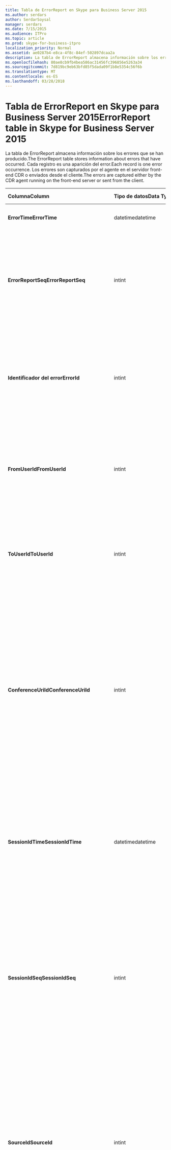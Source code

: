 ```yaml
---
title: Tabla de ErrorReport en Skype para Business Server 2015
ms.author: serdars
author: SerdarSoysal
manager: serdars
ms.date: 7/15/2015
ms.audience: ITPro
ms.topic: article
ms.prod: skype-for-business-itpro
localization_priority: Normal
ms.assetid: ae0287b4-e8ca-4f8c-84ef-502897dcaa2a
description: La tabla de ErrorReport almacena información sobre los errores que se han producido. Cada registro es una aparición del error. Los errores son capturados por el agente en el servidor front-end CDR o enviados desde el cliente.
ms.openlocfilehash: 80ae8cb9fb4bea586ac31456fc396856e5263a34
ms.sourcegitcommit: 7d819bc9eb63bfd85f5dada09f1b8e5354c56f6b
ms.translationtype: MT
ms.contentlocale: es-ES
ms.lasthandoff: 03/28/2018
---
```

# <a name="errorreport-table-in-skype-for-business-server-2015"></a><span data-ttu-id="68065-105">Tabla de ErrorReport en Skype para Business Server 2015</span><span class="sxs-lookup"><span data-stu-id="68065-105">ErrorReport table in Skype for Business Server 2015</span></span>
 
<span data-ttu-id="68065-106">La tabla de ErrorReport almacena información sobre los errores que se han producido.</span><span class="sxs-lookup"><span data-stu-id="68065-106">The ErrorReport table stores information about errors that have occurred.</span></span> <span data-ttu-id="68065-107">Cada registro es una aparición del error.</span><span class="sxs-lookup"><span data-stu-id="68065-107">Each record is one error occurrence.</span></span> <span data-ttu-id="68065-108">Los errores son capturados por el agente en el servidor front-end CDR o enviados desde el cliente.</span><span class="sxs-lookup"><span data-stu-id="68065-108">The errors are captured either by the CDR agent running on the front-end server or sent from the client.</span></span>
  
|<span data-ttu-id="68065-109">**Columna**</span><span class="sxs-lookup"><span data-stu-id="68065-109">**Column**</span></span>|<span data-ttu-id="68065-110">**Tipo de datos**</span><span class="sxs-lookup"><span data-stu-id="68065-110">**Data Type**</span></span>|<span data-ttu-id="68065-111">**Clave o índice**</span><span class="sxs-lookup"><span data-stu-id="68065-111">**Key/Index**</span></span>|<span data-ttu-id="68065-112">**Detalles**</span><span class="sxs-lookup"><span data-stu-id="68065-112">**Details**</span></span>|
|:-----|:-----|:-----|:-----|
|<span data-ttu-id="68065-113">**ErrorTime**</span><span class="sxs-lookup"><span data-stu-id="68065-113">**ErrorTime**</span></span> <br/> |<span data-ttu-id="68065-114">datetime</span><span class="sxs-lookup"><span data-stu-id="68065-114">datetime</span></span>  <br/> |<span data-ttu-id="68065-115">Primary</span><span class="sxs-lookup"><span data-stu-id="68065-115">Primary</span></span>  <br/> |<span data-ttu-id="68065-116">Fecha y hora en que ocurrió el error.</span><span class="sxs-lookup"><span data-stu-id="68065-116">Date and time the error occurred.</span></span>  <br/> |
|<span data-ttu-id="68065-117">**ErrorReportSeq**</span><span class="sxs-lookup"><span data-stu-id="68065-117">**ErrorReportSeq**</span></span> <br/> |<span data-ttu-id="68065-118">int</span><span class="sxs-lookup"><span data-stu-id="68065-118">int</span></span>  <br/> |<span data-ttu-id="68065-119">Primary</span><span class="sxs-lookup"><span data-stu-id="68065-119">Primary</span></span>  <br/> |<span data-ttu-id="68065-120">Número de ID para identificar el informe de errores.</span><span class="sxs-lookup"><span data-stu-id="68065-120">ID number to identify the error report.</span></span> <span data-ttu-id="68065-121">Se utiliza junto con **ErrorTime** para identificar un informe de errores.</span><span class="sxs-lookup"><span data-stu-id="68065-121">Used in conjunction with **ErrorTime** to uniquely identify an error report.</span></span> <br/> |
|<span data-ttu-id="68065-122">**Identificador del error**</span><span class="sxs-lookup"><span data-stu-id="68065-122">**ErrorId**</span></span> <br/> |<span data-ttu-id="68065-123">int</span><span class="sxs-lookup"><span data-stu-id="68065-123">int</span></span>  <br/> |<span data-ttu-id="68065-124">Externa</span><span class="sxs-lookup"><span data-stu-id="68065-124">Foreign</span></span>  <br/> |<span data-ttu-id="68065-125">Identificador exclusivo del tipo de error.</span><span class="sxs-lookup"><span data-stu-id="68065-125">Unique ID of the error type.</span></span> <span data-ttu-id="68065-126">Consulte la [tabla ErrorDef en Skype para Business Server 2015](errordef.md) para obtener más información.</span><span class="sxs-lookup"><span data-stu-id="68065-126">See the [ErrorDef table in Skype for Business Server 2015](errordef.md) for more information.</span></span> <br/> |
|<span data-ttu-id="68065-127">**FromUserId**</span><span class="sxs-lookup"><span data-stu-id="68065-127">**FromUserId**</span></span> <br/> |<span data-ttu-id="68065-128">int</span><span class="sxs-lookup"><span data-stu-id="68065-128">int</span></span>  <br/> |<span data-ttu-id="68065-129">Externa</span><span class="sxs-lookup"><span data-stu-id="68065-129">Foreign</span></span>  <br/> |<span data-ttu-id="68065-130">Usuario que originó la solicitud que provocó el error.</span><span class="sxs-lookup"><span data-stu-id="68065-130">User who originated the request that caused the error.</span></span> <span data-ttu-id="68065-131">Consulte la [tabla de usuarios](users.md) para obtener más información.</span><span class="sxs-lookup"><span data-stu-id="68065-131">See the [Users table](users.md) for more information.</span></span> <br/> |
|<span data-ttu-id="68065-132">**ToUserId**</span><span class="sxs-lookup"><span data-stu-id="68065-132">**ToUserId**</span></span> <br/> |<span data-ttu-id="68065-133">int</span><span class="sxs-lookup"><span data-stu-id="68065-133">int</span></span>  <br/> |<span data-ttu-id="68065-134">Externa</span><span class="sxs-lookup"><span data-stu-id="68065-134">Foreign</span></span>  <br/> |<span data-ttu-id="68065-135">Usuario de destino para la solicitud que provocó el error.</span><span class="sxs-lookup"><span data-stu-id="68065-135">Destination user for the request that caused the error.</span></span> <span data-ttu-id="68065-136">Consulte la [tabla de usuarios](users.md) para obtener más información.</span><span class="sxs-lookup"><span data-stu-id="68065-136">See the [Users table](users.md) for more information.</span></span> <br/> |
|<span data-ttu-id="68065-137">**ConferenceUriId**</span><span class="sxs-lookup"><span data-stu-id="68065-137">**ConferenceUriId**</span></span> <br/> |<span data-ttu-id="68065-138">int</span><span class="sxs-lookup"><span data-stu-id="68065-138">int</span></span>  <br/> |<span data-ttu-id="68065-139">Externa</span><span class="sxs-lookup"><span data-stu-id="68065-139">Foreign</span></span>  <br/> |<span data-ttu-id="68065-140">Conferencia de URI relacionado con el error.</span><span class="sxs-lookup"><span data-stu-id="68065-140">Conference URI related to the error.</span></span> <span data-ttu-id="68065-141">Consulte la [tabla ConferenceUris en Skype para Business Server 2015](conferenceuris.md) para obtener más información.</span><span class="sxs-lookup"><span data-stu-id="68065-141">See the [ConferenceUris table in Skype for Business Server 2015](conferenceuris.md) for more information.</span></span> <span data-ttu-id="68065-142">Normalmente, si ConferenceUriId no es null, a continuación, FromUserId o ToUserId es nulo.</span><span class="sxs-lookup"><span data-stu-id="68065-142">Typically, if ConferenceUriId is not null, then either FromUserId or ToUserId will be null.</span></span> <br/> |
|<span data-ttu-id="68065-143">**SessionIdTime**</span><span class="sxs-lookup"><span data-stu-id="68065-143">**SessionIdTime**</span></span> <br/> |<span data-ttu-id="68065-144">datetime</span><span class="sxs-lookup"><span data-stu-id="68065-144">datetime</span></span>  <br/> |<span data-ttu-id="68065-145">Externa</span><span class="sxs-lookup"><span data-stu-id="68065-145">Foreign</span></span>  <br/> |<span data-ttu-id="68065-146">Se utiliza junto con **SessionIdSeq** para identificar una sesión.</span><span class="sxs-lookup"><span data-stu-id="68065-146">Used in conjunction with **SessionIdSeq** to uniquely identify a session.</span></span> <span data-ttu-id="68065-147">Consulte la [tabla de Skype para Business Server 2015 los cuadros de diálogo](dialogs.md) para obtener más información.</span><span class="sxs-lookup"><span data-stu-id="68065-147">See the [Dialogs table in Skype for Business Server 2015](dialogs.md) for more information.</span></span> <br/> |
|<span data-ttu-id="68065-148">**SessionIdSeq**</span><span class="sxs-lookup"><span data-stu-id="68065-148">**SessionIdSeq**</span></span> <br/> |<span data-ttu-id="68065-149">int</span><span class="sxs-lookup"><span data-stu-id="68065-149">int</span></span>  <br/> |<span data-ttu-id="68065-150">Externa</span><span class="sxs-lookup"><span data-stu-id="68065-150">Foreign</span></span>  <br/> |<span data-ttu-id="68065-151">Número de identificación para identificar la sesión.</span><span class="sxs-lookup"><span data-stu-id="68065-151">ID number to identify the session.</span></span> <span data-ttu-id="68065-152">Se utiliza junto con **SessionIdTime** para identificar una sesión.</span><span class="sxs-lookup"><span data-stu-id="68065-152">Used in conjunction with **SessionIdTime** to uniquely identify a session.</span></span> <span data-ttu-id="68065-153">Consulte la [tabla de Skype para Business Server 2015 los cuadros de diálogo](dialogs.md) para obtener más información.</span><span class="sxs-lookup"><span data-stu-id="68065-153">See the [Dialogs table in Skype for Business Server 2015](dialogs.md) for more information.</span></span> <br/> |
|<span data-ttu-id="68065-154">**SourceId**</span><span class="sxs-lookup"><span data-stu-id="68065-154">**SourceId**</span></span> <br/> |<span data-ttu-id="68065-155">int</span><span class="sxs-lookup"><span data-stu-id="68065-155">int</span></span>  <br/> |<span data-ttu-id="68065-156">Externa</span><span class="sxs-lookup"><span data-stu-id="68065-156">Foreign</span></span>  <br/> |<span data-ttu-id="68065-157">Servidor que ha enviado el informe de errores (si el informe se envía desde un componente de servidor).</span><span class="sxs-lookup"><span data-stu-id="68065-157">Server that sent the error report (if the report is being sent from a server component).</span></span> <span data-ttu-id="68065-158">Consulte la [tabla de servidores](servers.md) para obtener más información.</span><span class="sxs-lookup"><span data-stu-id="68065-158">See the [Servers table](servers.md) for more information.</span></span> <br/> <span data-ttu-id="68065-159">Este campo se introdujo en Microsoft Lync Server 2013.</span><span class="sxs-lookup"><span data-stu-id="68065-159">This field was introduced in Microsoft Lync Server 2013.</span></span>  <br/> |
|<span data-ttu-id="68065-160">**ApplicationId**</span><span class="sxs-lookup"><span data-stu-id="68065-160">**ApplicationId**</span></span> <br/> |<span data-ttu-id="68065-161">int</span><span class="sxs-lookup"><span data-stu-id="68065-161">int</span></span>  <br/> |<span data-ttu-id="68065-162">Externa</span><span class="sxs-lookup"><span data-stu-id="68065-162">Foreign</span></span>  <br/> |<span data-ttu-id="68065-163">Servidor que ha enviado el informe de errores (si el informe se envía desde un componente de servidor).</span><span class="sxs-lookup"><span data-stu-id="68065-163">Server that sent the error report (if the report is being sent from a server component).</span></span> <span data-ttu-id="68065-164">Consulte la [tabla de aplicación de Skype para Business Server 2015](application.md) para obtener más información.</span><span class="sxs-lookup"><span data-stu-id="68065-164">See the [Application table in Skype for Business Server 2015](application.md) for more information.</span></span> <br/> <span data-ttu-id="68065-165">Este campo se introdujo en Microsoft Lync Server 2013.</span><span class="sxs-lookup"><span data-stu-id="68065-165">This field was introduced in Microsoft Lync Server 2013.</span></span>  <br/> |
|<span data-ttu-id="68065-166">**MsDiagHeader**</span><span class="sxs-lookup"><span data-stu-id="68065-166">**MsDiagHeader**</span></span> <br/> |<span data-ttu-id="68065-167">imagen</span><span class="sxs-lookup"><span data-stu-id="68065-167">image</span></span>  <br/> | <br/> |<span data-ttu-id="68065-168">Más información sobre el error.</span><span class="sxs-lookup"><span data-stu-id="68065-168">More information about the error.</span></span>  <br/> <span data-ttu-id="68065-169">Estos datos se pueden convertir a formato de texto utilizando esta sintaxis:</span><span class="sxs-lookup"><span data-stu-id="68065-169">This data can be converted to text format by using this syntax:</span></span>  <br/>  `cast(cast(Detail as varbinary(max)) as varchar(max))` <br/> |
|<span data-ttu-id="68065-170">**ClientVersionId**</span><span class="sxs-lookup"><span data-stu-id="68065-170">**ClientVersionId**</span></span> <br/> |<span data-ttu-id="68065-171">int</span><span class="sxs-lookup"><span data-stu-id="68065-171">int</span></span>  <br/> |<span data-ttu-id="68065-172">Externa</span><span class="sxs-lookup"><span data-stu-id="68065-172">Foreign</span></span>  <br/> |<span data-ttu-id="68065-173">La versión de cliente de extremo que envía el informe de errores.</span><span class="sxs-lookup"><span data-stu-id="68065-173">The client version of endpoint that sends the error report.</span></span> <span data-ttu-id="68065-174">Consulte la [tabla ClientVersions en Skype para Business Server 2015](clientversions.md) para obtener más información.</span><span class="sxs-lookup"><span data-stu-id="68065-174">See the [ClientVersions table in Skype for Business Server 2015](clientversions.md) for more information.</span></span> <br/> |
|<span data-ttu-id="68065-175">**IsCapturedByServer**</span><span class="sxs-lookup"><span data-stu-id="68065-175">**IsCapturedByServer**</span></span> <br/> |<span data-ttu-id="68065-176">bit</span><span class="sxs-lookup"><span data-stu-id="68065-176">bit</span></span>  <br/> ||<span data-ttu-id="68065-177">El informe de errores es capturado por el agente en el servidor front-end CDR o enviado por el cliente.</span><span class="sxs-lookup"><span data-stu-id="68065-177">Is the error report captured by the CDR agent running on the front-end server, or sent by the client.</span></span>  <br/> |
|<span data-ttu-id="68065-178">**Indicador**</span><span class="sxs-lookup"><span data-stu-id="68065-178">**Flag**</span></span> <br/> |<span data-ttu-id="68065-179">smallint</span><span class="sxs-lookup"><span data-stu-id="68065-179">smallint</span></span>  <br/> ||<span data-ttu-id="68065-180">Reservado para uso futuro.</span><span class="sxs-lookup"><span data-stu-id="68065-180">Reserved for future use.</span></span>  <br/> |
|<span data-ttu-id="68065-181">**TelemetryId**</span><span class="sxs-lookup"><span data-stu-id="68065-181">**TelemetryId**</span></span> <br/> |<span data-ttu-id="68065-182">uniqueIdentifier</span><span class="sxs-lookup"><span data-stu-id="68065-182">uniqueIdentifier</span></span>  <br/> ||<span data-ttu-id="68065-183">Identificador único correlacionando la información de tiempo de participación de los diferentes componentes implicados en una conferencia.</span><span class="sxs-lookup"><span data-stu-id="68065-183">Unique identifier correlating join time information for the different components involved in a conference.</span></span>  <br/> <span data-ttu-id="68065-184">Este campo se introdujo en Microsoft Lync Server 2013.</span><span class="sxs-lookup"><span data-stu-id="68065-184">This field was introduced in Microsoft Lync Server 2013.</span></span>  <br/> |
|<span data-ttu-id="68065-185">**SessionSetupTime**</span><span class="sxs-lookup"><span data-stu-id="68065-185">**SessionSetupTime**</span></span> <br/> |<span data-ttu-id="68065-186">int</span><span class="sxs-lookup"><span data-stu-id="68065-186">int</span></span>  <br/> ||<span data-ttu-id="68065-187">Tiempo (en milisegundos) necesario para que un determinado componente para unirse a una conferencia.</span><span class="sxs-lookup"><span data-stu-id="68065-187">Time (in milliseconds) required for a specific component to join a conference.</span></span>  <br/> <span data-ttu-id="68065-188">Este campo se introdujo en Microsoft Lync Server 2013.</span><span class="sxs-lookup"><span data-stu-id="68065-188">This field was introduced in Microsoft Lync Server 2013.</span></span>  <br/> |
|<span data-ttu-id="68065-189">**ServerId**</span><span class="sxs-lookup"><span data-stu-id="68065-189">**ServerId**</span></span> <br/> |<span data-ttu-id="68065-190">int</span><span class="sxs-lookup"><span data-stu-id="68065-190">int</span></span>  <br/> |<span data-ttu-id="68065-191">Externa</span><span class="sxs-lookup"><span data-stu-id="68065-191">Foreign</span></span>  <br/> |<span data-ttu-id="68065-192">Representa el nombre de dominio completo del servidor que genera el informe de errores.</span><span class="sxs-lookup"><span data-stu-id="68065-192">Represents the fully qualified domain name of the server that generated the error report.</span></span>  <br/> |
|<span data-ttu-id="68065-193">**PoolId**</span><span class="sxs-lookup"><span data-stu-id="68065-193">**PoolId**</span></span> <br/> |<span data-ttu-id="68065-194">int</span><span class="sxs-lookup"><span data-stu-id="68065-194">int</span></span>  <br/> |<span data-ttu-id="68065-195">Externa</span><span class="sxs-lookup"><span data-stu-id="68065-195">Foreign</span></span>  <br/> |<span data-ttu-id="68065-196">Representa el nombre de dominio completo del grupo donde se generó el informe de errores.</span><span class="sxs-lookup"><span data-stu-id="68065-196">Represents the fully qualified domain name of the pool where the error report was generated.</span></span>  <br/> |
|<span data-ttu-id="68065-197">**LastModifiedTime**</span><span class="sxs-lookup"><span data-stu-id="68065-197">**LastModifiedTime**</span></span> <br/> |<span data-ttu-id="68065-198">Fecha y hora</span><span class="sxs-lookup"><span data-stu-id="68065-198">Datetime</span></span>  <br/> ||<span data-ttu-id="68065-199">Para uso interno por el servicio de supervisión.</span><span class="sxs-lookup"><span data-stu-id="68065-199">For internal use by the Monitoring service.</span></span>  <br/> <span data-ttu-id="68065-200">Este campo se introdujo en Skype para Business Server 2015.</span><span class="sxs-lookup"><span data-stu-id="68065-200">This field was introduced in Skype for Business Server 2015.</span></span>  <br/> |
   

